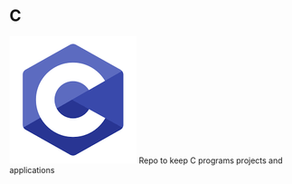 # C
<img src="https://github.com/Saptarshidas131/C/blob/main/c.png">
Repo to keep C programs projects and applications
